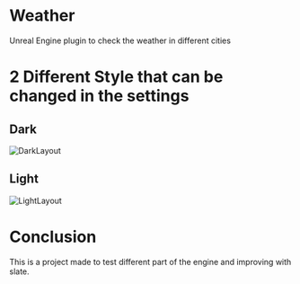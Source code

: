 # Weather
 Unreal Engine plugin to check the weather in different cities

# 2 Different Style that can be changed in the settings

## Dark

![DarkLayout](https://user-images.githubusercontent.com/23010885/194032541-dfe78a63-05b1-490b-b965-c14c894a5123.png)

## Light

![LightLayout](https://user-images.githubusercontent.com/23010885/194032584-de277909-fde8-4721-acb8-9eaa0c0a5732.png)

# Conclusion
This is a project made to test different part of the engine and improving with slate.
